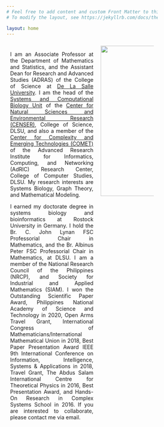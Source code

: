 ```yaml
---
# Feel free to add content and custom Front Matter to this file.
# To modify the layout, see https://jekyllrb.com/docs/themes/#overriding-theme-defaults

layout: home
---
```

<style>
* {
  box-sizing: border-box;
}

/* Create two unequal columns that floats next to each other */
.column {
  float: left;
  padding: 10px;
}

.left {
  width: 60%;
  text-align: justify;
}

.right {
  width: 40%;
}

/* Clear floats after the columns */
.row:after {
  content: "";
  display: table;
  clear: both;
}
</style>

<div class="row">
	<div class="column left">
		<p>
		I am an Associate Professor at the Department of Mathematics and Statistics, and the Assistant Dean for Research and Advanced Studies (ADRAS) of the College of Science at <a href="https://www.dlsu.edu.ph/" target="_blank">De La Salle University</a>. I am the head of the <a href="https://dlsu-scomb.github.io/" target="_blank">Systems and Computational Biology Unit</a> of the <a href="https://www.dlsu.edu.ph/research/research-centers/censer/censer-3/" target="_blank">Center for Natural Sciences and Environmental Research (CENSER)</a>, College of Science, DLSU, and also a member of the <a href="https://comet.dlsu.edu.ph/" target="_blank">Center for Complexity and Emerging Technologies (COMET)</a> of the Advanced Research Institute for Informatics, Computing, and Networking (AdRIC) Research Center, College of Computer Studies, DLSU. My research interests are Systems Biology, Graph Theory, and Mathematical Modeling.
		</p>
		<p>
		I earned my doctorate degree in systems biology and bioinformatics at Rostock University in Germany. I hold the Br. C. John Lynan FSC Professorial Chair in Mathematics, and the Br. Albinus Peter FSC Professorial Chair in Mathematics, at DLSU. I am a member of the National Research Council of the Philippines (NRCP), and Society for Industrial and Applied Mathematics (SIAM). I won the Outstanding Scientific Paper Award, Philippines National Academy of Science and Technology in 2020, Open Arms Travel Grant, International Congress of Mathematicians/International Mathematical Union in 2018, Best Paper Presentation Award IEEE 9th International Conference on Information, Intelligence, Systems & Applications in 2018, Travel Grant, The Abdus Salam International Centre for Theoretical Physics in 2016, Best Presentation Award, and Hands-On Research in Complex Systems School in 2016. If you are interested to collaborate, please contact me via email.
		</p>
	</div>
	<div class="column right">
	
<img src='/assets/angelyn-lao.jpg' width='300' height='400' align='right' />

	</div>
</div>
